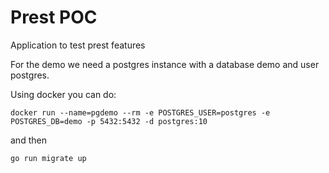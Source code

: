 # Prest POC

Application to test prest features

For the demo we need a postgres instance with a database demo and user postgres.

Using docker you can do:

```
docker run --name=pgdemo --rm -e POSTGRES_USER=postgres -e POSTGRES_DB=demo -p 5432:5432 -d postgres:10
```

and then

`go run migrate up`
